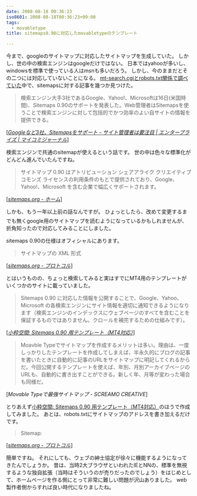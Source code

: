 ```yaml
---
date: 2008-08-18 00:36:23
iso8601: 2008-08-18T00:36:23+09:00
tags:
  - movabletype
title: sitemaps0.90に対応したmovabletypeのテンプレート

---
```


今まで、googleのサイトマップに対応したサイトマップを生成していた。
しかし、世の中の検索エンジンはgoogleだけではない。
日本ではyahooが多いし、windowsを標準で使っている人はmsnも多いだろう。
しかし、今のままだとその二つには対応していないことになる。
<a href="https://www.nqou.net/2008/08/17/131943">mt-search.cgiとrobots.txt関係で調べていた</a>中で、sitemapsに対する記事を幾つか見つけた。

<blockquote cite="http://journal.mycom.co.jp/news/2006/11/16/340.html" title="Googleなど3社、Sitemapsをサポート - サイト管理者は要注目 | エンタープライズ | マイコミジャーナル" class="blockquote">
  検索エンジン大手3社であるGoogle、Yahoo!、Microsoftは16日(米国時間)、Sitemaps 0.90のサポートを発表した。Web管理者はSitemapsを使うことで検索エンジンに対して包括的でかつ効率のよい自サイトの情報を提供できる。
</blockquote>

<div class="cite">[<cite><a href="http://news.mynavi.jp/news/2006/11/16/340.html">Googleなど3社、Sitemapsをサポート - サイト管理者は要注目 | エンタープライズ | マイコミジャーナル</a></cite>]</div>

検索エンジンで共通のsitemapが使えるという話です。
世の中は色々な標準化がどんどん進んでいたんですね。

<blockquote cite="http://www.sitemaps.org/ja/" title="sitemaps.org - ホーム" class="blockquote">
  サイトマップ 0.90 はアトリビューション シェアアライク クリエイティブ コモンズ ライセンスの利用条件のもとで提供されており、Google、Yahoo!、Microsoft を含む企業で幅広くサポートされます。
</blockquote>

<div class="cite">[<cite><a href="http://www.sitemaps.org/ja/">sitemaps.org - ホーム</a></cite>]</div>

しかも、もう一年以上前の話なんですが&#133;。
ひょっとしたら、改めて変更するまでも無くgoogle用のサイトマップを読むようになっているかもしれませんが、折角知ったので対応してみることにしました。


sitemaps 0.90の仕様はオフィシャルにあります。

<blockquote cite="http://www.sitemaps.org/ja/protocol.php" title="sitemaps.org - プロトコル" class="blockquote">
  サイトマップの XML 形式
</blockquote>

<div class="cite">[<cite><a href="http://www.sitemaps.org/ja/protocol.html">sitemaps.org - プロトコル</a></cite>]</div>

とはいうものの、ちょっと検索してみると実はすでにMT4用のテンプレートがいくつかのサイトに載っていました。

<blockquote cite="http://www.koikikukan.com/archives/2007/10/31-011500.php" title="小粋空間: Sitemaps 0.90 用テンプレート（MT4対応）" class="blockquote">
  Sitemaps 0.90 に対応した情報を公開することで、Google、Yahoo、Microsoft の各検索エンジンにサイト情報を適切に通知できるようになります（検索エンジンのインデックスにウェブページのすべてを含むことを保証するものではありません。クロールを補完するための仕組みです）。
</blockquote>
<div class="cite">[<cite><a href="http://www.koikikukan.com/archives/2007/10/31-011500.php">小粋空間: Sitemaps 0.90 用テンプレート（MT4対応）</a></cite>]</div>

<blockquote cite="http://www.screamo.jp/2008/08/17-04-28.php" title="Movable Typeで最強サイトマップ - SCREAMO CREATIVE" class="blockquote">
  Moavble Typeでサイトマップを作成するメリットは多い。理由は、一度しっかりしたテンプレートを作成してしまえば、半永久的にブログの記事を書いたときに自動的に記事のURLをサイトマップに明記してくれるからだ。今回公開するテンプレートを使えば、年別、月別アーカイブページのURLも、自動的に書き出すことができる。新しく年、月等が変わった場合も同様だ。
</blockquote>
<div class="cite">[<cite>Movable Typeで最強サイトマップ - SCREAMO CREATIVE</cite>]</div>

とりあえず<a href="http://www.koikikukan.com/archives/2007/10/31-011500.php">小粋空間: Sitemaps 0.90 用テンプレート（MT4対応）</a>のほうで作成してみました。
あとは、robots.txtにサイトマップのアドレスを書き加えるだけです。

<blockquote cite="http://www.sitemaps.org/ja/protocol.php" title="sitemaps.org - プロトコル" class="blockquote">
  Sitemap: <sitemap_location>
</blockquote>
<div class="cite">[<cite><a href="http://www.sitemaps.org/ja/protocol.html">sitemaps.org - プロトコル</a></cite>]</div>

簡単ですね。
それにしても、ウェブの紳士協定が徐々に機能するようになってきたんでしょうか。
昔は、当時2大ブラウザといわれたIEとNNの、標準を無視するような独自拡張（当時はそういうのが売りだったのでしょう）をはじめとして、ホームページを作る側にとって非常に難しい問題が沢山ありました。
web製作者側からすれば良い時代になりましたね。
